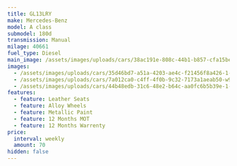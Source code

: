 ```yaml
---
title: GL13LRY
make: Mercedes-Benz
model: A class
submodel: 180d
transmission: Manual
milage: 40661
fuel_type: Diesel
main_image: /assets/images/uploads/cars/38ac191e-808c-44b1-b857-cfa15bea6009-w900h675.jpg
images:
  - /assets/images/uploads/cars/35d46bd7-a51a-4203-ae4c-f21456f8a426-1-w900h675.jpg
  - /assets/images/uploads/cars/7a012ca0-c4ff-4f0b-9c32-7173a1aeab50-w900h675.jpg
  - /assets/images/uploads/cars/44b48edb-31c6-48e2-b64c-aa0fc6b5b39e-1-w900h675.jpg
features:
  - feature: Leather Seats
  - feature: Alloy Wheels
  - feature: Metallic Paint
  - feature: 12 Months MOT
  - feature: 12 Months Warrenty
price:
  interval: weekly
  amount: 70
hidden: false
---
```

